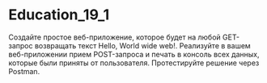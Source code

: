 # Education_19_1
Создайте простое веб-приложение, которое будет на любой GET-запрос возвращать текст Hello, World wide web!.
Реализуйте в вашем веб-приложении прием POST-запроса и печать в консоль всех данных, которые были приняты от пользователя. Протестируйте решение через Postman.
